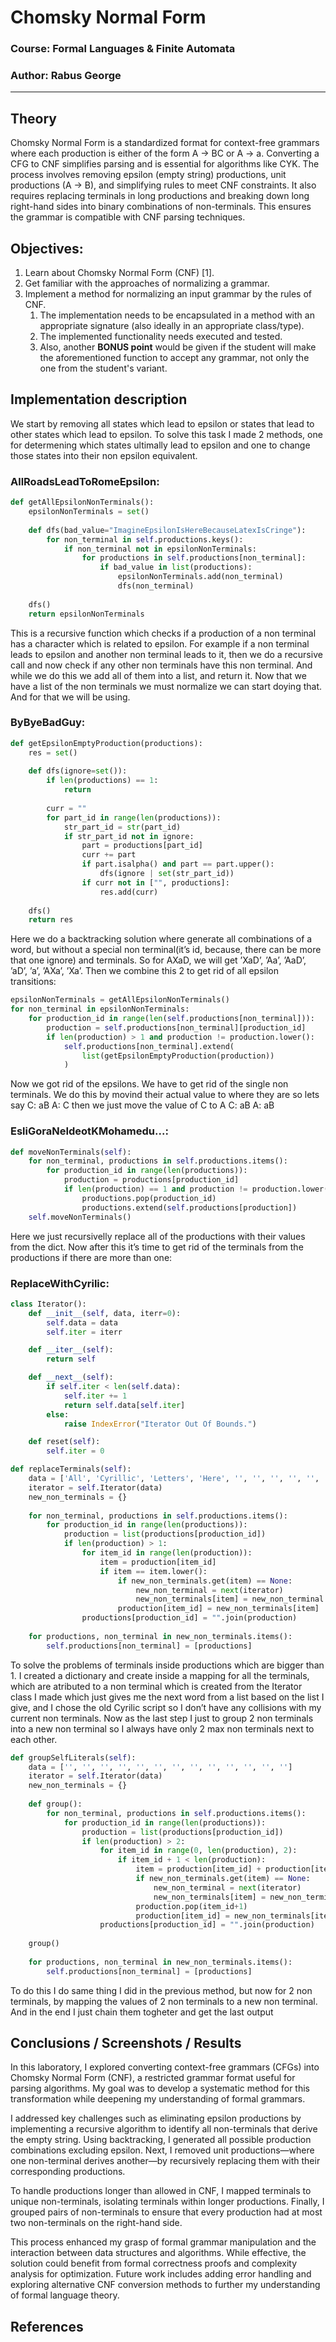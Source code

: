 # Chomsky Normal Form

### Course: Formal Languages & Finite Automata
### Author: Rabus George

----

## Theory
Chomsky Normal Form is a standardized format for context-free grammars where each production is either of the form A → BC or A → a. Converting a CFG to CNF simplifies parsing and is essential for algorithms like CYK. The process involves removing epsilon (empty string) productions, unit productions (A → B), and simplifying rules to meet CNF constraints. It also requires replacing terminals in long productions and breaking down long right-hand sides into binary combinations of non-terminals. This ensures the grammar is compatible with CNF parsing techniques.

## Objectives:

1. Learn about Chomsky Normal Form (CNF) [1].
2. Get familiar with the approaches of normalizing a grammar.
3. Implement a method for normalizing an input grammar by the rules of CNF.
    1. The implementation needs to be encapsulated in a method with an appropriate signature (also ideally in an appropriate class/type).
    2. The implemented functionality needs executed and tested.
    3. Also, another **BONUS point** would be given if the student will make the aforementioned function to accept any grammar, not only the one from the student's variant.

## Implementation description

We start by removing all states which lead to epsilon or states that lead to other states which lead
to epsilon. To solve this task I made 2 methods, one for determening which states ultimally lead to epsilon
and one to change those states into their non epsilon equivalent.

### AllRoadsLeadToRomeEpsilon:
```py
def getAllEpsilonNonTerminals():
    epsilonNonTerminals = set()
    
    def dfs(bad_value="ImagineEpsilonIsHereBecauseLatexIsCringe"):
        for non_terminal in self.productions.keys():
            if non_terminal not in epsilonNonTerminals:
                for productions in self.productions[non_terminal]:
                    if bad_value in list(productions):
                        epsilonNonTerminals.add(non_terminal)
                        dfs(non_terminal)
    
    dfs()
    return epsilonNonTerminals

```

This is a recursive function which checks if a production of a non terminal has a character which is
related to epsilon. For example if a non terminal leads to epsilon and another non terminal leads to it, then
we do a recursive call and now check if any other non terminals have this non terminal. And while we do
this we add all of them into a list, and return it.
Now that we have a list of the non terminals we must normalize we can start doying that. And for
that we will be using.

### ByByeBadGuy:
```py
def getEpsilonEmptyProduction(productions):
    res = set()
    
    def dfs(ignore=set()):
        if len(productions) == 1:
            return
        
        curr = ""
        for part_id in range(len(productions)):
            str_part_id = str(part_id)
            if str_part_id not in ignore:
                part = productions[part_id]
                curr += part
                if part.isalpha() and part == part.upper():
                    dfs(ignore | set(str_part_id))
                if curr not in ["", productions]:
                    res.add(curr)
    
    dfs()
    return res
```

Here we do a backtracking solution where generate all combinations of a word, but without a special
non terminal(it’s id, because, there can be more that one ignore) and terminals. So for AXaD, we will get
’XaD’, ’Aa’, ’AaD’, ’aD’, ’a’, ’AXa’, ’Xa’.
Then we combine this 2 to get rid of all epsilon transitions:

```py
epsilonNonTerminals = getAllEpsilonNonTerminals()
for non_terminal in epsilonNonTerminals:
    for production_id in range(len(self.productions[non_terminal])):
        production = self.productions[non_terminal][production_id]
        if len(production) > 1 and production != production.lower():
            self.productions[non_terminal].extend(
                list(getEpsilonEmptyProduction(production))
            )
```
Now we got rid of the epsilons. We have to get rid of the single non terminals. We do this by movind
their actual value to where they are so lets say
C: aB
A: C
then we just move the value of C to A
C: aB
A: aB

### EsliGoraNeIdeotKMohamedu...:

```py
def moveNonTerminals(self):
    for non_terminal, productions in self.productions.items():
        for production_id in range(len(productions)):
            production = productions[production_id]
            if len(production) == 1 and production != production.lower():
                productions.pop(production_id)
                productions.extend(self.productions[production])
    self.moveNonTerminals()
```
Here we just recursivelly replace all of the productions with their values from the dict.
Now after this it’s time to get rid of the terminals from the productions if there are more than one:

### ReplaceWithCyrilic:
```py
class Iterator():
    def __init__(self, data, iterr=0):
        self.data = data
        self.iter = iterr

    def __iter__(self):
        return self

    def __next__(self):
        if self.iter < len(self.data):
            self.iter += 1
            return self.data[self.iter]
        else:
            raise IndexError("Iterator Out Of Bounds.")

    def reset(self):
        self.iter = 0

def replaceTerminals(self):
    data = ['All', 'Cyrillic', 'Letters', 'Here', '', '', '', '', '', '', '', '', '', '', '', '', '', '', '']
    iterator = self.Iterator(data)
    new_non_terminals = {}
    
    for non_terminal, productions in self.productions.items():
        for production_id in range(len(productions)):
            production = list(productions[production_id])
            if len(production) > 1:
                for item_id in range(len(production)):
                    item = production[item_id]
                    if item == item.lower():
                        if new_non_terminals.get(item) == None:
                            new_non_terminal = next(iterator)
                            new_non_terminals[item] = new_non_terminal
                        production[item_id] = new_non_terminals[item]
                productions[production_id] = "".join(production)
    
    for productions, non_terminal in new_non_terminals.items():
        self.productions[non_terminal] = [productions]
```

To solve the problems of terminals inside productions which are bigger than 1. I created a dictionary
and create inside a mapping for all the terminals, which are atributed to a non terminal which is created from
the Iterator class I made which just gives me the next word from a list based on the list I give, and I chose
the old Cyrilic script so I don’t have any collisions with my current non terminals.
Now as the last step I just to group 2 non terminals into a new non terminal so I always have only 2
max non terminals next to each other.

```py
def groupSelfLiterals(self):
    data = ['', '', '', '', '', '', '', '', '', '', '', '', '']
    iterator = self.Iterator(data)
    new_non_terminals = {}
    
    def group():
        for non_terminal, productions in self.productions.items():
            for production_id in range(len(productions)):
                production = list(productions[production_id])
                if len(production) > 2:
                    for item_id in range(0, len(production), 2):
                        if item_id + 1 < len(production):
                            item = production[item_id] + production[item_id+1]
                            if new_non_terminals.get(item) == None:
                                new_non_terminal = next(iterator)
                                new_non_terminals[item] = new_non_terminal
                            production.pop(item_id+1)
                            production[item_id] = new_non_terminals[item]
                    productions[production_id] = "".join(production)
    
    group()
    
    for productions, non_terminal in new_non_terminals.items():
        self.productions[non_terminal] = [productions]
```

To do this I do same thing I did in the previous method, but now for 2 non terminals, by mapping
the values of 2 non terminals to a new non terminal.
And in the end I just chain them togheter and get the last output

## Conclusions / Screenshots / Results

In this laboratory, I explored converting context-free grammars (CFGs) into Chomsky Normal Form (CNF), a restricted grammar format useful for parsing algorithms. My goal was to develop a systematic method for this transformation while deepening my understanding of formal grammars.

I addressed key challenges such as eliminating epsilon productions by implementing a recursive algorithm to identify all non-terminals that derive the empty string. Using backtracking, I generated all possible production combinations excluding epsilon. Next, I removed unit productions—where one non-terminal derives another—by recursively replacing them with their corresponding productions.

To handle productions longer than allowed in CNF, I mapped terminals to unique non-terminals, isolating terminals within longer productions. Finally, I grouped pairs of non-terminals to ensure that every production had at most two non-terminals on the right-hand side.

This process enhanced my grasp of formal grammar manipulation and the interaction between data structures and algorithms. While effective, the solution could benefit from formal correctness proofs and complexity analysis for optimization. Future work includes adding error handling and exploring alternative CNF conversion methods to further my understanding of formal language theory.

## References